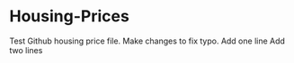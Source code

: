 # Housing-Prices
Test Github housing price file.
Make changes to fix typo. 
Add one line
Add two lines
